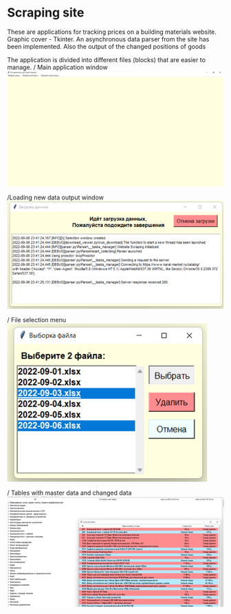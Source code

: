 # Scraping site
These are applications for tracking prices on a building materials website. Graphic cover - Tkinter.
An asynchronous data parser from the site has been implemented.
Also the output of the changed positions of goods

The application is divided into different files (blocks) that are easier to manage.
/ Main application window                                                            
![Alt text](https://github.com/FeltsAzn/Karat_prices/blob/master/ScreenShots/img.png)


/Loading new data output window                                                            
![Alt text](https://github.com/FeltsAzn/Karat_prices/blob/master/ScreenShots/download_view.png)


/ File selection menu                                                            
![Alt text](https://github.com/FeltsAzn/Karat_prices/blob/master/ScreenShots/select_menu_view.png)


/ Tables with master data and changed data                                                            
![Alt text](https://github.com/FeltsAzn/Karat_prices/blob/master/ScreenShots/table_view.png)

